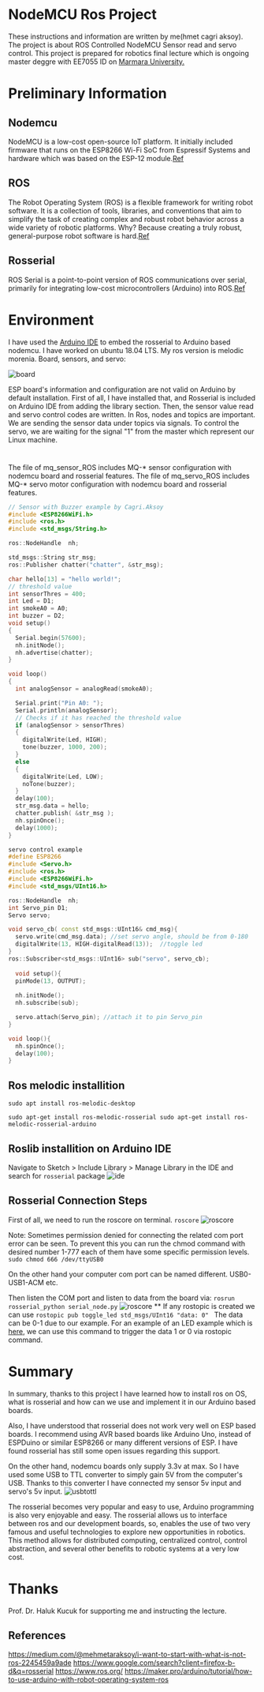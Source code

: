 # NodeMCU Ros Project
These instructions and information are written by me(hmet cagri aksoy). The project is about ROS Controlled NodeMCU Sensor read and servo control. This project is prepared for robotics final lecture which is ongoing master deggre with EE7055 ID on [Marmara University.](https://www.marmara.edu.tr/en)

# Preliminary Information
## Nodemcu
NodeMCU is a low-cost open-source IoT platform. It initially included firmware that runs on the ESP8266 Wi-Fi SoC from Espressif Systems and hardware which was based on the ESP-12 module.[Ref](https://en.wikipedia.org/wiki/NodeMCU)
## ROS 
The Robot Operating System (ROS) is a flexible framework for writing robot software. It is a collection of tools, libraries, and conventions that aim to simplify the task of creating complex and robust robot behavior across a wide variety of robotic platforms. Why? Because creating a truly robust, general-purpose robot software is hard.[Ref](https://www.ros.org/about-ros/)
## Rosserial
ROS Serial is a point-to-point version of ROS communications over serial, primarily for integrating low-cost microcontrollers (Arduino) into ROS.[Ref](http://wiki.ros.org/rosserial)

# Environment
I have used the [Arduino IDE](https://www.arduino.cc/en/main/software) to embed the rosserial to Arduino based nodemcu. I have worked on ubuntu 18.04 LTS. My ros version is melodic morenia.
Board, sensors, and servo:


![board](https://github.com/mcagriaksoy/ros_nodemcu_rosserial_sensor/blob/master/board_sensors_servo.jpg)

ESP board's information and configuration are not valid on Arduino by default installation. First of all, I have installed that, and Rosserial is included on Arduino IDE from adding the library section. Then, the sensor value read and servo control codes are written. In Ros, nodes and topics are important. We are sending the sensor data under topics via signals. To control the servo, we are waiting for the signal "1" from the master which represent our Linux machine.
#
The file of mq_sensor_ROS includes MQ-* sensor configuration with nodemcu board and rosserial features.
The file of mq_servo_ROS includes MQ-* servo motor configuration with nodemcu board and rosserial features.
``` cpp
// Sensor with Buzzer example by Cagri.Aksoy
#include <ESP8266WiFi.h>  
#include <ros.h>
#include <std_msgs/String.h>

ros::NodeHandle  nh;

std_msgs::String str_msg;
ros::Publisher chatter("chatter", &str_msg);

char hello[13] = "hello world!";
// threshold value
int sensorThres = 400;
int Led = D1;
int smokeA0 = A0;
int buzzer = D2;
void setup()
{
  Serial.begin(57600);
  nh.initNode();
  nh.advertise(chatter);
}

void loop()
{
  int analogSensor = analogRead(smokeA0);

  Serial.print("Pin A0: ");
  Serial.println(analogSensor);
  // Checks if it has reached the threshold value
  if (analogSensor > sensorThres)
  {
    digitalWrite(Led, HIGH);
    tone(buzzer, 1000, 200);
  }
  else
  {
    digitalWrite(Led, LOW);
    noTone(buzzer);
  }
  delay(100);
  str_msg.data = hello;
  chatter.publish( &str_msg );
  nh.spinOnce();
  delay(1000);
}
```
```cpp 
servo control example
#define ESP8266
#include <Servo.h> 
#include <ros.h>
#include <ESP8266WiFi.h>
#include <std_msgs/UInt16.h>

ros::NodeHandle  nh;
int Servo_pin D1;
Servo servo;

void servo_cb( const std_msgs::UInt16& cmd_msg){
  servo.write(cmd_msg.data); //set servo angle, should be from 0-180  
  digitalWrite(13, HIGH-digitalRead(13));  //toggle led  
}
ros::Subscriber<std_msgs::UInt16> sub("servo", servo_cb);
  
  void setup(){
  pinMode(13, OUTPUT);
  
  nh.initNode();
  nh.subscribe(sub);

  servo.attach(Servo_pin); //attach it to pin Servo_pin
}

void loop(){
  nh.spinOnce();
  delay(100);
}
```
## Ros melodic installition 

```sudo apt install ros-melodic-desktop```


``` sudo apt-get install ros-melodic-rosserial sudo apt-get install ros-melodic-rosserial-arduino ```
## Roslib installition on Arduino IDE

Navigate to Sketch > Include Library > Manage Library in the IDE and search for ```rosserial``` package
![ide](https://github.com/mcagriaksoy/ros_nodemcu_rosserial_sensor/blob/master/ide.JPG)

## Rosserial Connection Steps
First of all, we need to run the roscore on terminal. ``` roscore ```
![roscore](https://github.com/mcagriaksoy/ros_nodemcu_rosserial_sensor/blob/master/roscore.JPG)


Note: Sometimes permission denied for connecting the related com port error can be seen. To prevent this you can run the chmod command with desired number 1-777 each of them have some specific permission levels.  ```sudo chmod 666 /dev/ttyUSB0 ``` 

On the other hand your computer com port can be named different. USB0-USB1-ACM etc.


Then listen the COM port and listen to data from the board via: ```rosrun rosserial_python serial_node.py```
![roscore](https://github.com/mcagriaksoy/ros_nodemcu_rosserial_sensor/blob/master/rosrun.JPG)
**
If any rostopic is created we can use ```rostopic pub toggle_led std_msgs/UInt16 "data: 0" ```  The data can be 0-1 due to our example. For an example of an LED example which is [here](https://maker.pro/arduino/tutorial/how-to-use-arduino-with-robot-operating-system-ros), we can use this command to trigger the data 1 or 0 via rostopic command.

# Summary

In summary, thanks to this project I have learned how to install ros on OS, what is rosserial and how can we use and implement it in our Arduino based boards. 

Also, I have understood that rosserial does not work very well on ESP based boards. I recommend using AVR based boards like Arduino Uno, instead of ESPDuino or similar ESP8266 or many different versions of ESP. I have found rosserial has still some open issues regarding this support. 

On the other hand, nodemcu boards only supply 3.3v at max. So I have used some USB to TTL converter to simply gain 5V from the computer's USB. Thanks to this converter I have connected my sensor 5v input and servo's 5v input. 
![usbtottl](https://github.com/mcagriaksoy/ros_nodemcu_rosserial_sensor/blob/master/usbttl.jpg)

The rosserial becomes very popular and easy to use, Arduino programming is also very enjoyable and easy. The rosserial allows us to interface between ros and our development boards, so, enables the use of two very famous and useful technologies to explore new opportunities in robotics. This method allows for distributed computing, centralized control, control abstraction, and several other benefits to robotic systems at a very low cost.
# Thanks
Prof. Dr. Haluk Kucuk for supporting me and instructing the lecture.

## References
https://medium.com/@mehmetaraksoy/i-want-to-start-with-what-is-not-ros-2245459a9ade
https://www.google.com/search?client=firefox-b-d&q=rosserial
https://www.ros.org/
https://maker.pro/arduino/tutorial/how-to-use-arduino-with-robot-operating-system-ros

